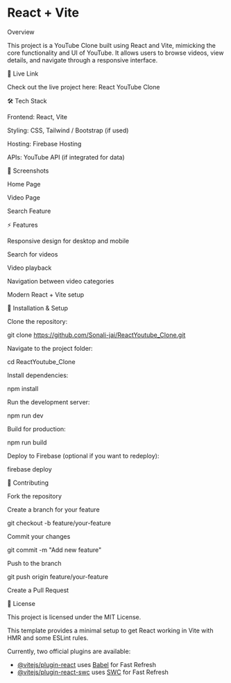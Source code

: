 # React + Vite

Overview

This project is a YouTube Clone built using React and Vite, mimicking the core functionality and UI of YouTube.
It allows users to browse videos, view details, and navigate through a responsive interface.

🚀 Live Link

Check out the live project here: React YouTube Clone 

🛠 Tech Stack

Frontend: React, Vite

Styling: CSS, Tailwind / Bootstrap (if used)

Hosting: Firebase Hosting

APIs: YouTube API (if integrated for data)

📸 Screenshots

Home Page


Video Page


Search Feature


⚡ Features

Responsive design for desktop and mobile

Search for videos

Video playback

Navigation between video categories

Modern React + Vite setup

📝 Installation & Setup

Clone the repository:

git clone https://github.com/Sonali-jai/ReactYoutube_Clone.git


Navigate to the project folder:

cd ReactYoutube_Clone


Install dependencies:

npm install


Run the development server:

npm run dev


Build for production:

npm run build


Deploy to Firebase (optional if you want to redeploy):

firebase deploy

🤝 Contributing

Fork the repository

Create a branch for your feature

git checkout -b feature/your-feature


Commit your changes

git commit -m "Add new feature"


Push to the branch

git push origin feature/your-feature


Create a Pull Request

📄 License

This project is licensed under the MIT License.










This template provides a minimal setup to get React working in Vite with HMR and some ESLint rules.

Currently, two official plugins are available:

- [@vitejs/plugin-react](https://github.com/vitejs/vite-plugin-react/blob/main/packages/plugin-react/README.md) uses [Babel](https://babeljs.io/) for Fast Refresh
- [@vitejs/plugin-react-swc](https://github.com/vitejs/vite-plugin-react-swc) uses [SWC](https://swc.rs/) for Fast Refresh
